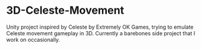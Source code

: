 # 3D-Celeste-Movement
Unity project inspired by Celeste by Extremely OK Games, trying to emulate Celeste movement gameplay in 3D. Currently a barebones side project that I work on occasionally.
